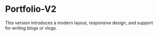 # Portfolio-V2
This version introduces a modern layout, responsive design, and support for writing blogs or vlogs.
